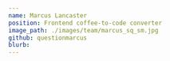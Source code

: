 ```yaml
---
name: Marcus Lancaster
position: Frontend coffee-to-code converter
image_path: ./images/team/marcus_sq_sm.jpg
github: questionmarcus
blurb:
---
```

